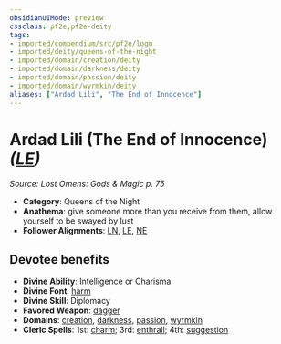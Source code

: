 ```yaml
---
obsidianUIMode: preview
cssclass: pf2e,pf2e-deity
tags:
- imported/compendium/src/pf2e/logm
- imported/deity/queens-of-the-night
- imported/domain/creation/deity
- imported/domain/darkness/deity
- imported/domain/passion/deity
- imported/domain/wyrmkin/deity
aliases: ["Ardad Lili", "The End of Innocence"]
---
```

# Ardad Lili (The End of Innocence) *([LE](lawful-evil-b1.md))*  
*Source: Lost Omens: Gods & Magic p. 75*  

- **Category**: Queens of the Night
- **Anathema**: give someone more than you receive from them, allow yourself to be swayed by lust
- **Follower Alignments**: [LN](lawful-neutral-b1.md), [LE](lawful-evil-b1.md), [NE](neutral-evil-b1.md)

## Devotee benefits

- **Divine Ability**: Intelligence or Charisma
- **Divine Font**: [harm](../../spells/harm.md)
- **Divine Skill**: Diplomacy
- **Favored Weapon**: [dagger](../../equipment/items/dagger.md)
- **Domains**: [creation](../domains.md#Creation), [darkness](../domains.md#Darkness), [passion](../domains.md#Passion), [wyrmkin](../domains.md#Wyrmkin)
- **Cleric Spells**: 1st: [charm](../../spells/charm.md); 3rd: [enthrall](../../spells/enthrall.md); 4th: [suggestion](../../spells/suggestion.md)